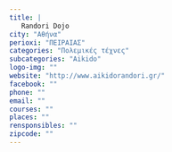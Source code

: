 ```yaml
---
title: |
   Randori Dojo
city: "Αθήνα"
perioxi: "ΠΕΙΡΑΙΑΣ"
categories: "Πολεμικές τέχνες"
subcategories: "Aikido"
logo-img: ""
website: "http://www.aikidorandori.gr/"
facebook: ""
phone: ""
email: ""
courses: ""
places: ""
rensponsibles: ""
zipcode: ""
---
```




